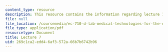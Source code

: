 ```yaml
---
content_type: resource
description: This resource contains the information regarding lecture 7.
file: null
file_location: /coursemedia/ec-710-d-lab-medical-technologies-for-the-developing-world-spring-2010/269c1ca2edd46af3572a66b7b6742b96_MITEC_710S10_vaccines_OCW.pdf
file_type: application/pdf
resourcetype: Document
title: Lecture 7
uid: 269c1ca2-edd4-6af3-572a-66b7b6742b96
---
```

